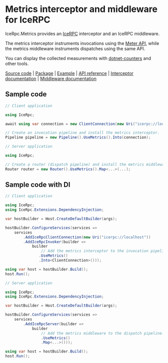 # Metrics interceptor and middleware for IceRPC

IceRpc.Metrics provides an [IceRPC][icerpc-csharp] interceptor and an IceRPC middleware.

The metrics interceptor instruments invocations using the [Meter API][meter], while the metrics middleware instruments
dispatches using the same API.

You can display the collected measurements with [dotnet-counters][dotnet_counters] and other tools.

[Source code][source] | [Package][package] | [Example][example] | [API reference][api] | [Interceptor documentation][interceptor] | [Middleware documentation][middleware]

## Sample code

```csharp
// Client application

using IceRpc;

await using var connection = new ClientConnection(new Uri("icerpc://localhost"));

// Create an invocation pipeline and install the metrics interceptor.
Pipeline pipeline = new Pipeline().UseMetrics().Into(connection);
```

```csharp
// Server application

using IceRpc;

// Create a router (dispatch pipeline) and install the metrics middleware.
Router router = new Router().UseMetrics().Map<...>(...);
```

## Sample code with DI

```csharp
// Client application

using IceRpc;
using IceRpc.Extensions.DependencyInjection;

var hostBuilder = Host.CreateDefaultBuilder(args);

hostBuilder.ConfigureServices(services =>
    services
        .AddIceRpcClientConnection(new Uri("icerpc://localhost"))
        .AddIceRpcInvoker(builder =>
            builder
                // Add the metrics interceptor to the invocation pipeline.
               .UseMetrics()
               .Into<ClientConnection>()));

using var host = hostBuilder.Build();
host.Run();
```

```csharp
// Server application

using IceRpc;
using IceRpc.Extensions.DependencyInjection;

var hostBuilder = Host.CreateDefaultBuilder(args);

hostBuilder.ConfigureServices(services =>
    services
        .AddIceRpcServer(builder =>
            builder
                // Add the metrics middleware to the dispatch pipeline.
                .UseMetrics()
                .Map<...>()));

using var host = hostBuilder.Build();
host.Run();
```

[api]: https://docs.icerpc.dev/api/csharp/api/IceRpc.Metrics.html
[dotnet_counters]: https://learn.microsoft.com/en-us/dotnet/core/diagnostics/dotnet-counters
[icerpc-csharp]: https://github.com/icerpc/icerpc-csharp
[interceptor]: https://docs.icerpc.dev/icerpc/invocation/interceptor
[example]: https://github.com/icerpc/icerpc-csharp/tree/0.1.x/examples/Metrics
[meter]: https://learn.microsoft.com/en-us/dotnet/api/system.diagnostics.metrics.meter
[middleware]: https://docs.icerpc.dev/icerpc/dispatch/middleware
[package]: https://www.nuget.org/packages/IceRpc.Metrics
[source]: https://github.com/icerpc/icerpc-csharp/tree/0.1.x/src/IceRpc.Metrics
